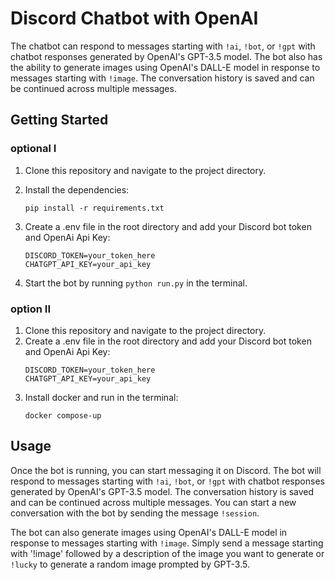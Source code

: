 # Discord Chatbot with OpenAI

The chatbot can respond to messages starting with ```!ai```, ```!bot```, or ```!gpt``` with chatbot responses generated by OpenAI's GPT-3.5 model. The bot also has the ability to generate images using OpenAI's DALL-E model in response to messages starting with ```!image```. The conversation history is saved and can be continued across multiple messages.


## Getting Started
### optional I
1. Clone this repository and navigate to the project directory.
2. Install the dependencies:
   ```
   pip install -r requirements.txt
   ```

3. Create a .env file in the root directory and add your Discord bot token and OpenAi Api Key:
    ```
    DISCORD_TOKEN=your_token_here
    CHATGPT_API_KEY=your_api_key
    ```

4. Start the bot by running ```python run.py``` in the terminal.

### option II 
1. Clone this repository and navigate to the project directory.
2. Create a .env file in the root directory and add your Discord bot token and OpenAi Api Key:
    ```
    DISCORD_TOKEN=your_token_here
    CHATGPT_API_KEY=your_api_key
    ```
3. Install docker and run in the terminal: 
   ```
   docker compose-up
   ```

## Usage

Once the bot is running, you can start messaging it on Discord. The bot will respond to messages starting with ```!ai```, ```!bot```, or ```!gpt``` with chatbot responses generated by OpenAI's GPT-3.5 model. The conversation history is saved and can be continued across multiple messages. You can start a new conversation with the bot by sending the message ```!session```.

The bot can also generate images using OpenAI's DALL-E model in response to messages starting with ```!image```. Simply send a message starting with '!image' followed by a description of the image you want to generate or ```!lucky``` to generate a random image prompted by GPT-3.5.
